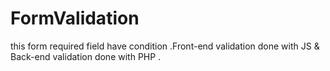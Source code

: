 # FormValidation
this form required field have condition .Front-end validation done with JS &amp; Back-end validation done with PHP . 
